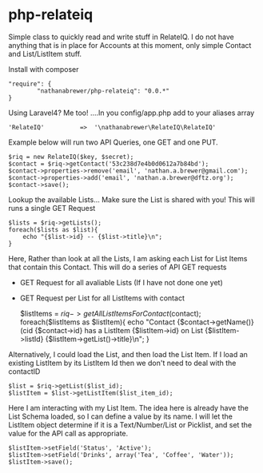php-relateiq
============

Simple class to quickly read and write stuff in RelateIQ. I do not have anything that is in place for Accounts at this moment, only simple Contact and List/ListItem stuff.

Install with composer

    "require": {
            "nathanabrewer/php-relateiq": "0.0.*"
    }

Using Laravel4? Me too! ....In you config/app.php add to your aliases array

    'RelateIQ'          =>  '\nathanabrewer\RelateIQ\RelateIQ'

Example below will run two API Queries, one GET and one PUT.

    $riq = new RelateIQ($key, $secret);
    $contact = $riq->getContact('53c238d7e4b0d0612a7b84bd');
    $contact->properties->remove('email', 'nathan.a.brewer@gmail.com');
    $contact->properties->add('email', 'nathan.a.brewer@dftz.org');
    $contact->save();

Lookup the available Lists... Make sure the List is shared with you! This will runs a single GET Request

    $lists = $riq->getLists();
    foreach($lists as $list){
        echo "{$list->id} -- {$list->title}\n";
    }

Here, Rather than look at all the Lists, I am asking each List for List Items that contain this Contact. This will do a series of API GET requests
* GET Request for all avaliable Lists (If I have not done one yet)
* GET Request per List for all ListItems with contact


    $listItems = $riq->getAllListItemsForContact($contact);
    foreach($listItems as $listItem){
        echo "Contact {$contact->getName()} (cid {$contact->id} has a ListItem {$listItem->id} on List {$listItem->listId} {$listItem->getList()->title}\n";
    }

Alternatively, I could load the List, and then load the List Item. If I load an existing ListItem by its ListItem Id then we don't need to deal with the contactID

    $list = $riq->getList($list_id);
    $listItem = $list->getListItem($list_item_id);

Here I am interacting with my List Item. The idea here is already have the List Schema loaded, so I can define a value by its name. I will let the ListItem object determine if it is a Text/Number/List or Picklist, and set the value for the API call as appropriate.

    $listItem->setField('Status', 'Active');
    $listItem->setField('Drinks', array('Tea', 'Coffee', 'Water'));
    $listItem->save();

